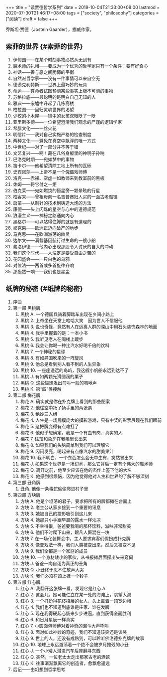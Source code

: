+++
title = "读贾德哲学系列"
date = 2019-10-04T21:33:00+08:00
lastmod = 2020-07-30T21:46:17+08:00
tags = ["society", "philosophy"]
categories = ["阅读"]
draft = false
+++

乔斯坦·贾德（Jostein Gaarder），挪威作家。

<!--more-->


## 索菲的世界 {#索菲的世界}

1.  伊甸园——在某个时刻事物必然从无到有
2.  魔术师的礼帽——要成为一个优秀的哲学家只有一个条件：要有好奇心
3.  神话——善与恶之间脆弱的平衡
4.  自然派哲学家——没有一件事情可以来自空无
5.  德谟克利特斯——世界上最巧妙的玩具
6.  命运——算命者试图预测某些事实上极不可测的事物
7.  苏格拉底——最聪明的是明白自己无知的人
8.  雅典——废墟中升起了几栋高楼
9.  柏拉图——回归灵魂世界的渴望
10. 少校的小木屋——镜中的女孩双眼眨了一眨
11. 亚里斯多德——一位希望澄清我们观念的严谨的逻辑学家
12. 希腊文化——一丝火花
13. 明信片——我对自己实施严格的检查制度
14. 两种文化——避免在真空中飘浮的唯一方式
15. 中世纪——对了一部分并不等于错
16. 文艺复兴——啊！藏在凡俗身躯里的神明子孙呐
17. 巴洛克时期——宛如梦中的事物
18. 笛卡尔——他希望清除工地上所有的瓦砾
19. 史宾诺莎——上帝不是一个傀儡戏师傅
20. 洛克——赤裸、空虚一如教师来到教室前的黑板
21. 休姆——将它付之一炬
22. 伯克莱——宛如燃烧的恒星旁一颗晕眩的行星
23. 柏客来——曾祖母向一名吉普赛妇人买的一面古老魔镜
24. 启蒙——从制针的技术到铸造大炮的方法
25. 康德——头上闪烁的星空与心中的道德规范
26. 浪漫主义——神秘之路通向内心
27. 黑格尔——可以站得住脚的就是有道理的
28. 祁克果——欧洲正迈向破产的地步
29. 马克思——在欧洲游荡的幽灵
30. 达尔文——满载基因航行过生命的一艘小船
31. 弗洛伊德——他内心出现那股令人讨厌的自大的冲动
32. 我们这个时代——人注定是要受自由之苦的
33. 花园盛会——一只白色的乌鸦
34. 对位法——两首或多首旋律齐响
35. 那轰然一响——我们也是星尘


## 纸牌的秘密 {#纸牌的秘密}

1.  序曲
2.  第一部 黑桃牌
    1.  黑桃 A. 一个德国兵骑着脚踏车出现在乡间小路上
    2.  黑桃 2. 上帝坐在天堂上哈哈大笑　因为世人不信服他
    3.  黑桃 3. 说也奇怪，竟然有人在远离人群的深山中用石头装饰森林的地面
    4.  黑桃 4. 我手里握着的是：一本小书
    5.  黑桃 5. 我听见老人在阁楼上踱步
    6.  黑桃 6. 我会让你喝一种比汽水好喝千倍的饮料
    7.  黑桃 7. 一个神秘的星球
    8.  黑桃 8. 有如异国吹来的一阵旋风
    9.  黑桃 9. 他总是看到别人看不到的人生异象
    10. 黑桃 10. 一座座遥远的岛屿，我这艘小帆船永远到达不了
    11. 黑桃 J. 有如两颗光滑圆润的栗子
    12. 黑桃 Q. 这些蝴蝶发出鸟叫一般的啁啾声
    13. 黑桃 K. 第“四”类接触
3.  第二部 梅花牌
    1.  梅花 A. 确实就是你在扑克牌上看到的那些图案
    2.  梅花 2. 他往空中扬了扬手里的两张票
    3.  梅花 3. 绝妙三人组
    4.  梅花 4. 人生是一场规模庞大的摸彩游戏，只有中奖的彩票展现在我们眼前
    5.  梅花 5. 这把牌变得有点难打了
    6.  梅花 6. 他似乎想确定，我是一个有血有肉、真实的人
    7.  梅花 7. 珐琅和象牙在我嘴里长出来
    8.  梅花 8. 如果我们的头脑简单到我们可以理解它
    9.  梅花 9. 闪闪发亮，喝起来有点像汽水的甜美果汁
    10. 梅花 10. 我不明白，一个东西怎么会无中生有，突然冒出来
    11. 梅花 J. 如果这个世界是一场幻术，那么它背后一定有个伟大的魔术师
    12. 梅花 Q. 离开之前，他至少应该在他的杰作上签下他的大名
    13. 梅花 K. 他感到很烦恼，因为他觉得他对人生和世界的了解不够深刻
4.  第三部 丑角牌
    1.  丑角. 他像一条毒蛇偷偷爬进村子里
5.  第四部 方块牌
    1.  方块 A. 他是个坦荡的君子，要求把所有的牌都摊在台面上
    2.  方块 2. 老主公从家乡接到一个重要的讯息
    3.  方块 3. 她被自己的投影吸引到这儿来
    4.  方块 4. 她那只小手跟早晨的露水一样沁凉
    5.  方块 5. 不幸得很，爸爸要我喝的那杯饮料，滋味非常甜美
    6.  方块 6. 他们不时爬下山来，跟凡人厮混在一块
    7.  方块 7. 在一场化装舞会中，主人要求宾客们假扮成扑克牌
    8.  方块 8. 像变戏法一样，我们人类被变出来，然后又被变不见
    9.  方块 9. 我们全都是一个家庭的成员
    10. 方块 10. 一个身材矮小的家伙，从书报摊后面探出头来窥伺
    11. 方块 J. 爸爸一向自诩为真正的丑角
    12. 方块 Q. 小丑终于忍不住放声大哭
    13. 方块 K. 我们必须在颈上挂一个铃子
6.  第五部 红心牌
    1.  红心 A. 我翻开这张牌一看，发现它是红心 A
    2.  红心 2. 这会儿，她可能伫立在某一处的海滩上，眺望大海
    3.  红心 3. 一个打扮得花枝招展的女人，头上戴着一顶宽边帽
    4.  红心 4. 我们也不知道到底谁是庄家、谁在发牌
    5.  红心 5. 现在我得硬起心肠来步步进逼，直到获得全面胜利
    6.  红心 6. 和日月星辰一样真实
    7.  红心 7. 小圆面包师傅对着神奇的漏斗大声呼叫
    8.  红心 8. 面对如此神妙的奇迹，我们不知道该笑还是该哭
    9.  红心 9. 世上的人，还没有成熟到，可以聆听佛洛德扑克牌的故事
    10. 红心 10. 地球上永远游荡着一个绝不会被岁月摧残的小丑
    11. 红心 J. 一个小矮人潜进汽车后座翻寻东西
    12. 红心 Q. 突然，一位老太太走出那家古老的酒馆
    13. 红心 K. 往事渐渐飘离它的创造者，愈飘愈遥远
7.  后记——由幻想到哲学思考
